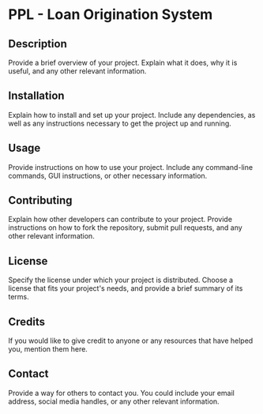 # PPL - Loan Origination System

## Description

Provide a brief overview of your project. Explain what it does, why it is useful, and any other relevant information.

## Installation

Explain how to install and set up your project. Include any dependencies, as well as any instructions necessary to get the project up and running.

## Usage

Provide instructions on how to use your project. Include any command-line commands, GUI instructions, or other necessary information.

## Contributing

Explain how other developers can contribute to your project. Provide instructions on how to fork the repository, submit pull requests, and any other relevant information.

## License

Specify the license under which your project is distributed. Choose a license that fits your project's needs, and provide a brief summary of its terms.

## Credits

If you would like to give credit to anyone or any resources that have helped you, mention them here.

## Contact

Provide a way for others to contact you. You could include your email address, social media handles, or any other relevant information.
